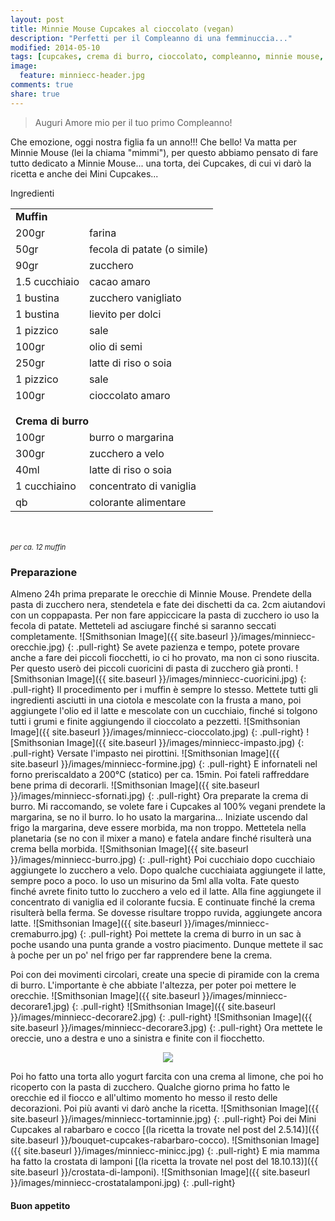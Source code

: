 ```yaml
---
layout: post
title: Minnie Mouse Cupcakes al cioccolato (vegan)
description: "Perfetti per il Compleanno di una femminuccia..."
modified: 2014-05-10
tags: [cupcakes, crema di burro, cioccolato, compleanno, minnie mouse, muffin, vegan]
image:
  feature: minniecc-header.jpg
comments: true
share: true
---
```


> Auguri Amore mio per il tuo primo Compleanno!

Che emozione, oggi nostra figlia fa un anno!!! Che bello! Va matta per Minnie Mouse (lei la chiama "mimmi"), per questo abbiamo pensato di fare tutto dedicato a Minnie Mouse... una torta, dei Cupcakes, di cui vi darò la ricetta e anche dei Mini Cupcakes...


<div class="ingredients">
  <div class="ingredients-title">Ingredienti</div>
  <table>
    <tbody>
      <tr>
        <td colspan="2"><b>Muffin</b></td>
      </tr>
      <tr>
        <td>200gr</td>
        <td>farina</td>
      </tr>
      <tr>
        <td>50gr</td>
        <td>fecola di patate (o simile)</td>
      </tr>
      <tr>
        <td>90gr</td>
        <td>zucchero</td>
      </tr>
      <tr>
        <td>1.5 cucchiaio</td>
        <td>cacao amaro</td>
      </tr>
      <tr>
        <td>1 bustina</td>
        <td>zucchero vanigliato</td>
      </tr>
      <tr>
        <td>1 bustina</td>
        <td>lievito per dolci</td>
      </tr>
      <tr>
        <td>1 pizzico</td>
        <td>sale</td>
      </tr>
      <tr> 
        <td>100gr</td>
        <td>olio di semi</td>
      </tr>
      <tr>
        <td>250gr</td>
        <td>latte di riso o soia</td>
      </tr>
      <tr>      
        <td>1 pizzico</td>
        <td>sale</td>
      </tr>
      <tr>      
        <td>100gr</td>
        <td>cioccolato amaro</td>
      </tr>
      <tr style="height: 15px;"></tr>
      <tr>          
        <td colspan="2"><b>Crema di burro</b></td>
      </tr>
      <tr>
        <td>100gr</td>
        <td>burro o margarina</td>
      </tr>
      <tr>      
        <td>300gr</td>
        <td>zucchero a velo</td>
      </tr>
      <tr>
        <td>40ml</td>
        <td>latte di riso o soia</td>
      </tr>
      <tr>
        <td>1 cucchiaino</td>
        <td>concentrato di vaniglia</td>
      </tr>
      <tr>
        <td>qb</td>
        <td>colorante alimentare</td>      
      </tr>
    </tbody>
  </table>
  <br></br>
  <i class="pull-right" style="font-size: 80%;">per ca. 12 muffin</i>
</div>


<h3>
  <font color="grey">
    <i class="icon-cogs"></i>
  </font> Preparazione
</h3>

Almeno 24h prima preparate le orecchie di Minnie Mouse. Prendete della pasta di zucchero nera, stendetela e fate dei dischetti da ca. 2cm aiutandovi con un coppapasta. Per non fare appiccicare la pasta di zucchero io uso la fecola di patate. Metteteli ad asciugare finché si saranno seccati completamente. 
![Smithsonian Image]({{ site.baseurl }}/images/minniecc-orecchie.jpg)
{: .pull-right}
Se avete pazienza e tempo, potete provare anche a fare dei piccoli fiocchetti, io ci ho provato, ma non ci sono riuscita. Per questo userò dei piccoli cuoricini di pasta di zucchero già pronti.
![Smithsonian Image]({{ site.baseurl }}/images/minniecc-cuoricini.jpg)
{: .pull-right}
Il procedimento per i muffin è sempre lo stesso. Mettete tutti gli ingredienti asciutti in una ciotola e mescolate con la frusta a mano, poi aggiungete l'olio ed il latte e mescolate con un cucchiaio, finché si tolgono tutti i grumi e finite aggiungendo il cioccolato a pezzetti.
![Smithsonian Image]({{ site.baseurl }}/images/minniecc-cioccolato.jpg)
{: .pull-right}
![Smithsonian Image]({{ site.baseurl }}/images/minniecc-impasto.jpg)
{: .pull-right}
Versate l'impasto nei pirottini.
![Smithsonian Image]({{ site.baseurl }}/images/minniecc-formine.jpg)
{: .pull-right}
E infornateli nel forno preriscaldato a 200°C (statico) per ca. 15min. Poi fateli raffreddare bene prima di decorarli.
![Smithsonian Image]({{ site.baseurl }}/images/minniecc-sfornati.jpg)
{: .pull-right}
Ora preparate la crema di burro. Mi raccomando, se volete fare i Cupcakes al 100% vegani prendete la margarina, se no il burro. Io ho usato la margarina... Iniziate uscendo dal frigo la margarina, deve essere morbida, ma non troppo. Mettetela nella planetaria (se no con il mixer a mano) e fatela andare finché risulterà una crema bella morbida. 
![Smithsonian Image]({{ site.baseurl }}/images/minniecc-burro.jpg)
{: .pull-right}
Poi cucchiaio dopo cucchiaio aggiungete lo zucchero a velo. Dopo qualche cucchiaiata aggiungete il latte, sempre poco a poco. Io uso un misurino da 5ml alla volta. Fate questo finché avrete finito tutto lo zucchero a velo ed il latte. Alla fine aggiungete il concentrato di vaniglia ed il colorante fucsia. E continuate finché la crema risulterà bella ferma. Se dovesse risultare troppo ruvida, aggiungete ancora latte. 
![Smithsonian Image]({{ site.baseurl }}/images/minniecc-cremaburro.jpg)
{: .pull-right}
Poi mettete la crema di burro in un sac à poche usando una punta grande a vostro piacimento. Dunque mettete il sac à poche per un po' nel frigo per far rapprendere bene la crema.

Poi con dei movimenti circolari, create una specie di piramide con la crema di burro. L'importante è che abbiate l'altezza, per poter poi mettere le orecchie.
![Smithsonian Image]({{ site.baseurl }}/images/minniecc-decorare1.jpg)
{: .pull-right}
![Smithsonian Image]({{ site.baseurl }}/images/minniecc-decorare2.jpg)
{: .pull-right}
![Smithsonian Image]({{ site.baseurl }}/images/minniecc-decorare3.jpg)
{: .pull-right}
Ora mettete le oreccie, uno a destra e uno a sinistra e finite con il fiocchetto.

<div style="text-align: center;">
  <img src="{{ site.baseurl }}/images/minniecc.jpg" />
</div>

Poi ho fatto una torta allo yogurt farcita con una crema al limone, che poi ho ricoperto con la pasta di zucchero. Qualche giorno prima ho fatto le orecchie ed il fiocco e all'ultimo momento ho messo il resto delle decorazioni. Poi più avanti vi darò anche la ricetta.
![Smithsonian Image]({{ site.baseurl }}/images/minniecc-tortaminnie.jpg)
{: .pull-right}
Poi dei Mini Cupcakes al rabarbaro e cocco [(la ricetta la trovate nel post del 2.5.14)]({{ site.baseurl }}/bouquet-cupcakes-rabarbaro-cocco).
![Smithsonian Image]({{ site.baseurl }}/images/minniecc-minicc.jpg)
{: .pull-right}
E mia mamma ha fatto la crostata di lamponi [(la ricetta la trovate nel post del 18.10.13)]({{ site.baseurl }}/crostata-di-lamponi).
![Smithsonian Image]({{ site.baseurl }}/images/minniecc-crostatalamponi.jpg)
{: .pull-right}

<h4>Buon appetito
  <font color="red">
    <i class="icon-smile"></i>
  </font>
</h4>
